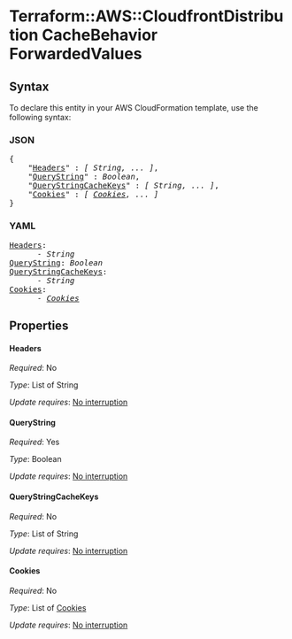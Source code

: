 # Terraform::AWS::CloudfrontDistribution CacheBehavior ForwardedValues

## Syntax

To declare this entity in your AWS CloudFormation template, use the following syntax:

### JSON

<pre>
{
    "<a href="#headers" title="Headers">Headers</a>" : <i>[ String, ... ]</i>,
    "<a href="#querystring" title="QueryString">QueryString</a>" : <i>Boolean</i>,
    "<a href="#querystringcachekeys" title="QueryStringCacheKeys">QueryStringCacheKeys</a>" : <i>[ String, ... ]</i>,
    "<a href="#cookies" title="Cookies">Cookies</a>" : <i>[ <a href="cachebehavior-forwardedvalues-cookies.md">Cookies</a>, ... ]</i>
}
</pre>

### YAML

<pre>
<a href="#headers" title="Headers">Headers</a>: <i>
      - String</i>
<a href="#querystring" title="QueryString">QueryString</a>: <i>Boolean</i>
<a href="#querystringcachekeys" title="QueryStringCacheKeys">QueryStringCacheKeys</a>: <i>
      - String</i>
<a href="#cookies" title="Cookies">Cookies</a>: <i>
      - <a href="cachebehavior-forwardedvalues-cookies.md">Cookies</a></i>
</pre>

## Properties

#### Headers

_Required_: No

_Type_: List of String

_Update requires_: [No interruption](https://docs.aws.amazon.com/AWSCloudFormation/latest/UserGuide/using-cfn-updating-stacks-update-behaviors.html#update-no-interrupt)

#### QueryString

_Required_: Yes

_Type_: Boolean

_Update requires_: [No interruption](https://docs.aws.amazon.com/AWSCloudFormation/latest/UserGuide/using-cfn-updating-stacks-update-behaviors.html#update-no-interrupt)

#### QueryStringCacheKeys

_Required_: No

_Type_: List of String

_Update requires_: [No interruption](https://docs.aws.amazon.com/AWSCloudFormation/latest/UserGuide/using-cfn-updating-stacks-update-behaviors.html#update-no-interrupt)

#### Cookies

_Required_: No

_Type_: List of <a href="cachebehavior-forwardedvalues-cookies.md">Cookies</a>

_Update requires_: [No interruption](https://docs.aws.amazon.com/AWSCloudFormation/latest/UserGuide/using-cfn-updating-stacks-update-behaviors.html#update-no-interrupt)

